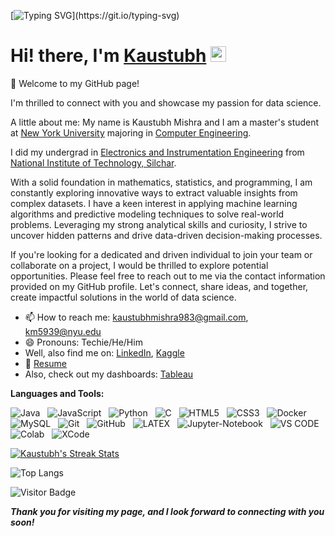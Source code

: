 [![Typing SVG](https://readme-typing-svg.demolab.com?font=Fira+Code&size=25&duration=3500&pause=750&color=47f0d7&center=true&vCenter=true&width=1000&height=100&lines=.+.+.+💬+Hello+💬+.+.+.;.+.+.+🔺+Welcome+To+My+Page+🔻+.+.+.;.+.+.+⚜️+Thanks+for+Dropping+by!!+%3A&#41;+⚜️+.+.+.;+.+.+.+🔔+I+look+forward+to+connecting+with+you+🔔++%3A&#41;)](https://git.io/typing-svg)


# <div align="center">
   <h1>Hi! there, I'm <a href= "https://github.com/chromerai">Kaustubh</a> <img src="https://media.giphy.com/media/hvRJCLFzcasrR4ia7z/giphy.gif" width="25px"> </h1>
   
<!--
**chromerai/chromerai** is a ✨ _special_ ✨ repository because its `README.md` (this file) appears on your GitHub profile.
-->

👋 Welcome to my GitHub page!

I'm thrilled to connect with you and showcase my passion for data science. 

A little about me: My name is Kaustubh Mishra and I am a master's student at [New York University](https://engineering.nyu.edu/) majoring in [Computer Engineering](https://engineering.nyu.edu/academics/departments/electrical-and-computer-engineering). 

I did my undergrad in [Electronics and Instrumentation Engineering](http://eie.nits.ac.in/) from [National Institute of Technology, Silchar](http://www.nits.ac.in/). 

With a solid foundation in mathematics, statistics, and programming, I am constantly exploring innovative ways to extract valuable insights from complex datasets. I have a keen interest in applying machine learning algorithms and predictive modeling techniques to solve real-world problems. Leveraging my strong analytical skills and curiosity, I strive to uncover hidden patterns and drive data-driven decision-making processes.

If you're looking for a dedicated and driven individual to join your team or collaborate on a project, I would be thrilled to explore potential opportunities. Please feel free to reach out to me via the contact information provided on my GitHub profile. Let's connect, share ideas, and together, create impactful solutions in the world of data science.


- 📫 How to reach me: kaustubhmishra983@gmail.com, km5939@nyu.edu
- 😄 Pronouns: Techie/He/Him
- Well, also find me on: [LinkedIn](https://www.linkedin.com/in/kaustubh-mishra-54556917b/), [Kaggle](https://www.kaggle.com/chromerai)
- 📝 [Resume](https://drive.google.com/file/d/1q6r9L6R_r1ou8KuuOAzTY9gJ8yzrIupl/view?usp=drive_link)
- Also, check out my dashboards: [Tableau](https://public.tableau.com/app/profile/kaustubh.mishra7085)


**Languages and Tools:** 

![Java](https://img.shields.io/badge/-Java-black?logo=java&style=social)&nbsp;&nbsp;
![JavaScript](https://img.shields.io/badge/-JavaScript-black?logo=javascript&style=social)&nbsp;&nbsp;
![Python](https://img.shields.io/badge/-Python-black?logo=Python&style=social)&nbsp;&nbsp;
![C](https://img.shields.io/badge/-C-black?logo=c&style=social)&nbsp;&nbsp;
![HTML5](https://img.shields.io/badge/-HTML5-black?logo=html5&style=social)&nbsp;&nbsp;
![CSS3](https://img.shields.io/badge/-CSS3-black?logo=css3&style=social)&nbsp;&nbsp;
![Docker](https://img.shields.io/badge/-Docker-black?logo=Docker&style=social)&nbsp;&nbsp;
![MySQL](https://img.shields.io/badge/-MySQL-black?logo=mysql&style=social)&nbsp;&nbsp;
![Git](https://img.shields.io/badge/-Git-black?logo=git&style=social)&nbsp;&nbsp;
![GitHub](https://img.shields.io/badge/-GitHub-black?logo=github&style=social)&nbsp;&nbsp;
![LATEX](https://img.shields.io/badge/-LATEX-black?logo=latex&style=social)&nbsp;&nbsp;
![Jupyter-Notebook](https://img.shields.io/badge/-Jupyter-black?logo=jupyter&style=social)&nbsp;&nbsp;
![VS CODE](https://img.shields.io/badge/Visual_Studio_Code-0078D4?style=for-the-badge&logo=visual%20studio%20code&logoColor=white)&nbsp;&nbsp;
![Colab](https://img.shields.io/badge/Colab-F9AB00?style=for-the-badge&logo=googlecolab&color=525252)&nbsp;&nbsp;
![XCode](https://img.shields.io/badge/Xcode-007ACC?style=for-the-badge&logo=Xcode&logoColor=white)&nbsp;&nbsp;

[![Kaustubh's Streak Stats](https://streak-stats.demolab.com/?user=chromerai&theme=tokyonight&date_format=[Y.]n.j)](https://git.io/streak-stats)

![Top Langs](https://github-readme-stats.vercel.app/api/top-langs/?username=chromerai&theme=tokyonight)

![Visitor Badge](https://visitor-badge.laobi.icu/badge?page_id=chromerai.chromerai)

***Thank you for visiting my page, and I look forward to connecting with you soon!***


